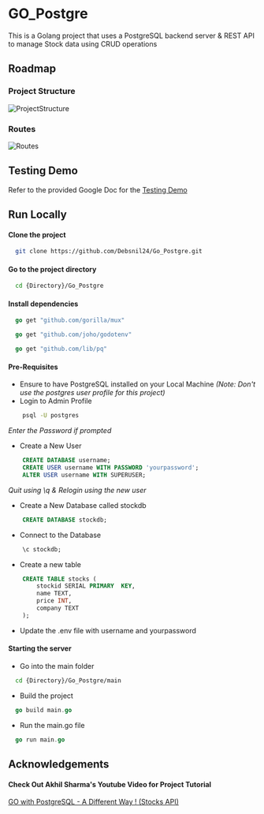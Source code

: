 
# GO_Postgre

This is a Golang project that uses a PostgreSQL backend server & REST API to manage Stock data using CRUD operations


## Roadmap

### Project Structure
![ProjectStructure](https://github.com/user-attachments/assets/63e6608f-9dec-41bc-a399-aa1172365f13)

### Routes
![Routes](https://github.com/user-attachments/assets/b43ffd9f-91c2-426d-926b-e040174ed9cc)



## Testing Demo

Refer to the provided Google Doc for the [Testing Demo](https://docs.google.com/document/d/e/2PACX-1vQ-YSw469_yzCocTWc_d9lv-yc3srWWyYJL7DK6qoIXOpndmLt7heexBgM16qqEWfvu_C3-6IJNe6X8/pub)




## Run Locally

#### Clone the project

```bash
  git clone https://github.com/Debsnil24/Go_Postgre.git
```

#### Go to the project directory

```bash
  cd {Directory}/Go_Postgre
```

#### Install dependencies

```go
  go get "github.com/gorilla/mux"
```
```go
  go get "github.com/joho/godotenv"
```
```go
  go get "github.com/lib/pq"
```

#### Pre-Requisites

- Ensure to have PostgreSQL installed on your Local Machine
*(Note: Don't use the postgres user profile for this project)* 
- Login to Admin Profile
```bash
    psql -U postgres
```
*Enter the Password if prompted*

- Create a New User 
```sql
    CREATE DATABASE username;
    CREATE USER username WITH PASSWORD 'yourpassword';
    ALTER USER username WITH SUPERUSER;
```
*Quit using \q & Relogin using the new user*
- Create a New Database called stockdb
```sql
    CREATE DATABASE stockdb;
```
- Connect to the Database 
```sql
    \c stockdb;
```
- Create a new table
```sql
    CREATE TABLE stocks (
        stockid SERIAL PRIMARY  KEY,
        name TEXT,
        price INT,
        company TEXT
    );
```
- Update the .env file with username and yourpassword

#### Starting the server
- Go into the main folder 
```bash
  cd {Directory}/Go_Postgre/main
```
- Build the project
```go
  go build main.go
```
- Run the main.go file
```go
  go run main.go
```


## Acknowledgements

#### Check Out Akhil Sharma's Youtube Video for Project Tutorial
[GO with PostgreSQL - A Different Way ! (Stocks API)](https://youtu.be/1nLH4J-DRLg?si=sVuS6v7NsJHTy67a)



